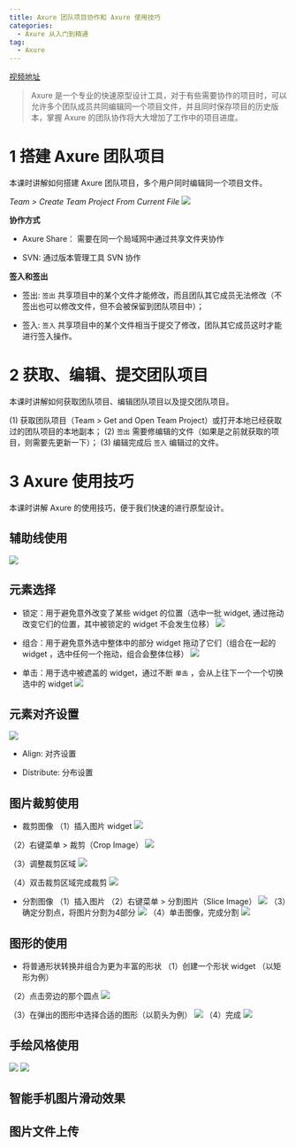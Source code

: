 ```yaml
---
title: Axure 团队项目协作和 Axure 使用技巧
categories:
  - Axure 从入门到精通
tag:
  - Axure
---
```


[视频地址](http://www.jikexueyuan.com/course/2241.html)

> Axure 是一个专业的快速原型设计工具，对于有些需要协作的项目时，可以允许多个团队成员共同编辑同一个项目文件，并且同时保存项目的历史版本，掌握 Axure 的团队协作将大大增加了工作中的项目进度。   


# 1 搭建 Axure 团队项目
本课时讲解如何搭建 Axure 团队项目，多个用户同时编辑同一个项目文件。

*Team > Create Team Project From Current File*
![](http://o7m5xjmtl.bkt.clouddn.com/C36BF0E2-0834-4BF4-9738-08B25C4308A0.png)

**协作方式**
+ Axure Share： 需要在同一个局域网中通过共享文件夹协作
* SVN: 通过版本管理工具 SVN 协作

**签入和签出**
+ 签出:  `签出` 共享项目中的某个文件才能修改，而且团队其它成员无法修改（不签出也可以修改文件，但不会被保留到团队项目中）；
* 签入:  `签入` 共享项目中的某个文件相当于提交了修改，团队其它成员这时才能进行签入操作。


# 2 获取、编辑、提交团队项目
本课时讲解如何获取团队项目、编辑团队项目以及提交团队项目。

(1) 获取团队项目（Team > Get and Open Team Project）或打开本地已经获取过的团队项目的本地副本；
(2)  `签出` 需要修编辑的文件（如果是之前就获取的项目，则需要先更新一下）；
(3) 编辑完成后 `签入` 编辑过的文件。

# 3 Axure 使用技巧
本课时讲解 Axure 的使用技巧，便于我们快速的进行原型设计。

## 辅助线使用

![](http://o7m5xjmtl.bkt.clouddn.com/D4861CFB-704C-487C-8D4C-A79056837FBB.png)
## 元素选择
+ 锁定：用于避免意外改变了某些 widget 的位置（选中一批 widget, 通过拖动改变它们的位置，其中被锁定的 widget 不会发生位移）
![](http://o7m5xjmtl.bkt.clouddn.com/97177FD7-6E2E-433E-A5FE-75A75170F391.png)

+ 组合：用于避免意外选中整体中的部分 widget 拖动了它们（组合在一起的 widget ，选中任何一个拖动，组合会整体位移）
![](http://o7m5xjmtl.bkt.clouddn.com/9112451B-5E1B-49CC-AA5E-520900E22077.png)

* 单击：用于选中被遮盖的 widget，通过不断 `单击` ，会从上往下一个一个切换选中的 widget
![](http://o7m5xjmtl.bkt.clouddn.com/axureclicktoselect.gif)

## 元素对齐设置
![](http://o7m5xjmtl.bkt.clouddn.com/BD78CF30-5B28-45E2-AC23-84B5855F72BC.png)

+ Align:  对齐设置
* Distribute: 分布设置

## 图片裁剪使用
+ 裁剪图像
（1）插入图片 widget
![](http://o7m5xjmtl.bkt.clouddn.com/BCD5C140-15C8-40C6-BDAE-10A381F4A532.png)

（2）右键菜单 > 裁剪（Crop Image）
![](http://o7m5xjmtl.bkt.clouddn.com/8E76F6EA-B214-49F5-9097-D2376779CB9F.png)

（3）调整裁剪区域
![](http://o7m5xjmtl.bkt.clouddn.com/BF5F0A67-B1FB-4557-A726-AEE53140B57E.png)

（4）双击裁剪区域完成裁剪
![](http://o7m5xjmtl.bkt.clouddn.com/362B029D-3DC0-4F1E-9937-D551E3F3EE43.png)

+ 分割图像
（1）插入图片
（2）右键菜单 > 分割图片（Slice Image）
![](http://o7m5xjmtl.bkt.clouddn.com/A20C1FAB-A027-4011-BDF7-78E2D5A7C895.png)
（3）确定分割点，将图片分割为4部分
![](http://o7m5xjmtl.bkt.clouddn.com/0A8505A5-888F-4D1A-9F47-715E085CF422.png)
（4）单击图像，完成分割
![](http://o7m5xjmtl.bkt.clouddn.com/CA0F80EB-EAAF-434D-8068-C249EEBFACFF.png)


## 图形的使用
+ 将普通形状转换并组合为更为丰富的形状
（1）创建一个形状 widget （以矩形为例）

（2）点击旁边的那个圆点
![](http://o7m5xjmtl.bkt.clouddn.com/FB1C47BD-45C7-4434-AB4B-7B07D192EED6.png)

（3）在弹出的图形中选择合适的图形（以箭头为例）
![](http://o7m5xjmtl.bkt.clouddn.com/51CFEBDE-83CF-40F1-AC6A-F80A52A56A2A.png)
（4）完成
![](http://o7m5xjmtl.bkt.clouddn.com/FB15870D-2FD8-4DA4-B973-E6AB37B0B234.png)


## 手绘风格使用
![](http://o7m5xjmtl.bkt.clouddn.com/B2B2B47F-60B8-4F9C-A552-D896FA66BC89.png)     ![](http://o7m5xjmtl.bkt.clouddn.com/CFCBCAF7-61DF-46AC-94DA-1BADE57CC644.png)

## 智能手机图片滑动效果
## 图片文件上传